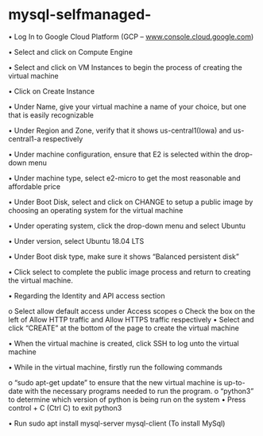 # mysql-selfmanaged-



•	Log In to Google Cloud Platform (GCP – www.console.cloud.google.com)

•	Select and click on Compute Engine

•	Select and click on VM Instances to begin the process of creating the virtual machine

•	Click on Create Instance

•	Under Name, give your virtual machine a name of your choice, but one that is easily recognizable

•	Under Region and Zone, verify that it shows us-central1(Iowa) and us-central1-a respectively

•	Under machine configuration, ensure that E2 is selected within the drop-down menu

•	Under machine type, select e2-micro to get the most reasonable and affordable price

•	Under Boot Disk, select and click on CHANGE to setup a public image by choosing an operating system for the virtual machine

•	Under operating system, click the drop-down menu and select Ubuntu

•	Under version, select Ubuntu 18.04 LTS

•	Under Boot disk type, make sure it shows “Balanced persistent disk”

•	Click select to complete the public image process and return to creating the virtual machine.

•	Regarding the Identity and API access section

o	Select allow default access under Access scopes
o	Check the box on the left of Allow HTTP traffic and Allow HTTPS traffic respectively
•	Select and click “CREATE” at the bottom of the page to create the virtual machine

•	When the virtual machine is created, click SSH to log unto the virtual machine

•	While in the virtual machine, firstly run the following commands

o	“sudo apt-get update” to ensure that the new virtual machine is up-to-date with the necessary programs needed to run the program.
o	“python3” to determine which version of python is being run on the system
•	Press control + C (Ctrl C) to exit python3

•	Run sudo apt install mysql-server mysql-client (To install MySql)




